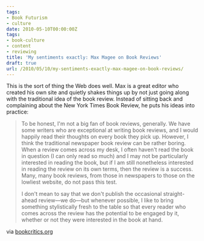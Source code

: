 ```yaml
---
tags:
- Book Futurism
- culture
date: 2010-05-10T00:00:00Z
tags:
- book-culture
- content
- reviewing
title: 'My sentiments exactly: Max Magee on Book Reviews' 
draft: true
url: /2010/05/10/my-sentiments-exactly-max-magee-on-book-reviews/
---
```


<div class="posterous_bookmarklet_entry">
<div class="im">This is the sort of thing the Web does well. Max is a great editor who created his own site and quietly shakes things up by not just going along with the traditional idea of the book review. Instead of sitting back and complaining about the New York Times Book Review, he puts his ideas into practice:</div>
<blockquote class="posterous_long_quote">
<div class="im">To be honest, I'm not a big fan of book reviews, generally. We have some writers who are exceptional at writing book reviews, and I would happily read their thoughts on every book they pick up. However, I think the traditional newspaper book review can be rather boring.</div>
When a review comes across my desk, I often haven't read the book in question (I can only read so much) and I may not be particularly interested in reading the book, but if I am still nonetheless interested in reading the review on its own terms, then the review is a success. Many, many book reviews, from those in newspapers to those on the lowliest website, do not pass this test.

I don't mean to say that we don't publish the occasional straight-ahead review––we do––but whenever possible, I like to bring something stylistically fresh to the table so that every reader who comes across the review has the potential to be engaged by it, whether or not they were interested in the book at hand.</blockquote>
<div class="posterous_quote_citation">via <a href="http://bookcritics.org/blog/archive/conversations_with_literary_websites_the_millions/">bookcritics.org</a></div>
</div>
